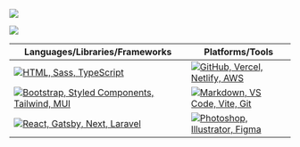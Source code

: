 ![](https://github-readme-streak-stats.herokuapp.com/?user=dnhn&theme=dark&hide_border=true)

![](https://github-readme-stats.vercel.app/api/top-langs/?username=dnhn&theme=dark&hide_border=true&include_all_commits=true&count_private=true&layout=compact)

|Languages/Libraries/Frameworks|Platforms/Tools|
|-|-|
|[![HTML, Sass, TypeScript](https://skillicons.dev/icons?i=html,sass,ts)](https://skillicons.dev)|[![GitHub, Vercel, Netlify, AWS](https://skillicons.dev/icons?i=github,vercel,netlify,aws)](https://skillicons.dev)|
|[![Bootstrap, Styled Components, Tailwind, MUI](https://skillicons.dev/icons?i=bootstrap,styledcomponents,tailwind,materialui)](https://skillicons.dev)|[![Markdown, VS Code, Vite, Git](https://skillicons.dev/icons?i=markdown,vscode,vite,git)](https://skillicons.dev)|
|[![React, Gatsby, Next, Laravel](https://skillicons.dev/icons?i=react,gatsby,next,laravel)](https://skillicons.dev)|[![Photoshop, Illustrator, Figma](https://skillicons.dev/icons?i=ps,ai,figma)](https://skillicons.dev)|
